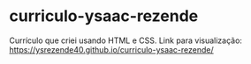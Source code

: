 # curriculo-ysaac-rezende
Currículo que criei usando HTML e CSS.
Link para visualização: https://ysrezende40.github.io/curriculo-ysaac-rezende/

